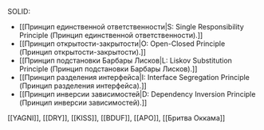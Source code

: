 SOLID:
- [[Принцип единственной ответственности|S: Single Responsibility Principle (Принцип единственной ответственности).]]
- [[Принцип открытости-закрытости|O: Open-Closed Principle (Принцип открытости-закрытости).]]
- [[Принцип подстановки Барбары Лисков|L: Liskov Substitution Principle (Принцип подстановки Барбары Лисков).]]
- [[Принцип разделения интерфейса|I: Interface Segregation Principle (Принцип разделения интерфейса).]]
- [[Принцип инверсии зависимостей|D: Dependency Inversion Principle (Принцип инверсии зависимостей).]]

[[YAGNI]],
[[DRY]],
[[KISS]],
[[BDUF]],
[[APO]],
[[Бритва Оккама]]